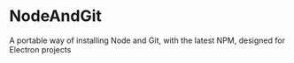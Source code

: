 # NodeAndGit
A portable way of installing Node and Git, with the latest NPM, designed for Electron projects
